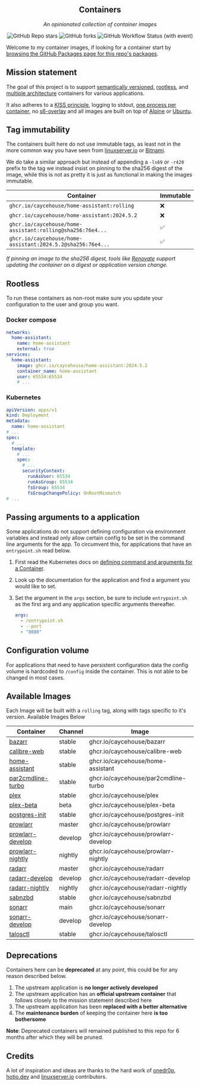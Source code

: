 <!---
NOTE: AUTO-GENERATED FILE
to edit this file, instead edit its template at: ./github/scripts/templates/README.md.j2
-->
<div align="center">


## Containers

_An opinionated collection of container images_

</div>

<div align="center">

![GitHub Repo stars](https://img.shields.io/github/stars/caycehouse/containers?style=for-the-badge)
![GitHub forks](https://img.shields.io/github/forks/caycehouse/containers?style=for-the-badge)
![GitHub Workflow Status (with event)](https://img.shields.io/github/actions/workflow/status/caycehouse/containers/release-scheduled.yaml?style=for-the-badge&label=Scheduled%20Release)

</div>

Welcome to my container images, if looking for a container start by [browsing the GitHub Packages page for this repo's packages](https://github.com/caycehouse?tab=packages&repo_name=containers).

## Mission statement

The goal of this project is to support [semantically versioned](https://semver.org/), [rootless](https://rootlesscontaine.rs/), and [multiple architecture](https://www.docker.com/blog/multi-arch-build-and-images-the-simple-way/) containers for various applications.

It also adheres to a [KISS principle](https://en.wikipedia.org/wiki/KISS_principle), logging to stdout, [one process per container](https://testdriven.io/tips/59de3279-4a2d-4556-9cd0-b444249ed31e/), no [s6-overlay](https://github.com/just-containers/s6-overlay) and all images are built on top of [Alpine](https://hub.docker.com/_/alpine) or [Ubuntu](https://hub.docker.com/_/ubuntu).

## Tag immutability

The containers built here do not use immutable tags, as least not in the more common way you have seen from [linuxserver.io](https://fleet.linuxserver.io/) or [Bitnami](https://bitnami.com/stacks/containers).

We do take a similar approach but instead of appending a `-ls69` or `-r420` prefix to the tag we instead insist on pinning to the sha256 digest of the image, while this is not as pretty it is just as functional in making the images immutable.

| Container                                                   | Immutable |
|-------------------------------------------------------------|-----------|
| `ghcr.io/caycehouse/home-assistant:rolling`                 | ❌         |
| `ghcr.io/caycehouse/home-assistant:2024.5.2`                | ❌         |
| `ghcr.io/caycehouse/home-assistant:rolling@sha256:76e4...`  | ✅         |
| `ghcr.io/caycehouse/home-assistant:2024.5.2@sha256:76e4...` | ✅         |

_If pinning an image to the sha256 digest, tools like [Renovate](https://github.com/renovatebot/renovate) support updating the container on a digest or application version change._

## Rootless

To run these containers as non-root make sure you update your configuration to the user and group you want.

### Docker compose

```yaml
networks:
  home-assistant:
    name: home-assistant
    external: true
services:
  home-assistant:
    image: ghcr.io/caycehouse/home-assistant:2024.5.2
    container_name: home-assistant
    user: 65534:65534
    # ...
```

### Kubernetes

```yaml
apiVersion: apps/v1
kind: Deployment
metadata:
  name: home-assistant
# ...
spec:
  # ...
  template:
    # ...
    spec:
      # ...
      securityContext:
        runAsUser: 65534
        runAsGroup: 65534
        fsGroup: 65534
        fsGroupChangePolicy: OnRootMismatch
# ...
```

## Passing arguments to a application

Some applications do not support defining configuration via environment variables and instead only allow certain config to be set in the command line arguments for the app. To circumvent this, for applications that have an `entrypoint.sh` read below.

1. First read the Kubernetes docs on [defining command and arguments for a Container](https://kubernetes.io/docs/tasks/inject-data-application/define-command-argument-container/).
2. Look up the documentation for the application and find a argument you would like to set.
3. Set the argument in the `args` section, be sure to include `entrypoint.sh` as the first arg and any application specific arguments thereafter.

    ```yaml
    args:
      - /entrypoint.sh
      - --port
      - "8080"
    ```

## Configuration volume

For applications that need to have persistent configuration data the config volume is hardcoded to `/config` inside the container. This is not able to be changed in most cases.

## Available Images

Each Image will be built with a `rolling` tag, along with tags specific to it's version. Available Images Below

Container | Channel | Image
--- | --- | ---
[bazarr](https://github.com/caycehouse/containers/pkgs/container/bazarr) | stable | ghcr.io/caycehouse/bazarr
[calibre-web](https://github.com/caycehouse/containers/pkgs/container/calibre-web) | stable | ghcr.io/caycehouse/calibre-web
[home-assistant](https://github.com/caycehouse/containers/pkgs/container/home-assistant) | stable | ghcr.io/caycehouse/home-assistant
[par2cmdline-turbo](https://github.com/caycehouse/containers/pkgs/container/par2cmdline-turbo) | stable | ghcr.io/caycehouse/par2cmdline-turbo
[plex](https://github.com/caycehouse/containers/pkgs/container/plex) | stable | ghcr.io/caycehouse/plex
[plex-beta](https://github.com/caycehouse/containers/pkgs/container/plex-beta) | beta | ghcr.io/caycehouse/plex-beta
[postgres-init](https://github.com/caycehouse/containers/pkgs/container/postgres-init) | stable | ghcr.io/caycehouse/postgres-init
[prowlarr](https://github.com/caycehouse/containers/pkgs/container/prowlarr) | master | ghcr.io/caycehouse/prowlarr
[prowlarr-develop](https://github.com/caycehouse/containers/pkgs/container/prowlarr-develop) | develop | ghcr.io/caycehouse/prowlarr-develop
[prowlarr-nightly](https://github.com/caycehouse/containers/pkgs/container/prowlarr-nightly) | nightly | ghcr.io/caycehouse/prowlarr-nightly
[radarr](https://github.com/caycehouse/containers/pkgs/container/radarr) | master | ghcr.io/caycehouse/radarr
[radarr-develop](https://github.com/caycehouse/containers/pkgs/container/radarr-develop) | develop | ghcr.io/caycehouse/radarr-develop
[radarr-nightly](https://github.com/caycehouse/containers/pkgs/container/radarr-nightly) | nightly | ghcr.io/caycehouse/radarr-nightly
[sabnzbd](https://github.com/caycehouse/containers/pkgs/container/sabnzbd) | stable | ghcr.io/caycehouse/sabnzbd
[sonarr](https://github.com/caycehouse/containers/pkgs/container/sonarr) | main | ghcr.io/caycehouse/sonarr
[sonarr-develop](https://github.com/caycehouse/containers/pkgs/container/sonarr-develop) | develop | ghcr.io/caycehouse/sonarr-develop
[talosctl](https://github.com/caycehouse/containers/pkgs/container/talosctl) | stable | ghcr.io/caycehouse/talosctl


## Deprecations

Containers here can be **deprecated** at any point, this could be for any reason described below.

1. The upstream application is **no longer actively developed**
2. The upstream application has an **official upstream container** that follows closely to the mission statement described here
3. The upstream application has been **replaced with a better alternative**
4. The **maintenance burden** of keeping the container here **is too bothersome**

**Note**: Deprecated containers will remained published to this repo for 6 months after which they will be pruned.

## Credits

A lot of inspiration and ideas are thanks to the hard work of [onedr0p](https://github.com/onedr0p), [hotio.dev](https://hotio.dev/) and [linuxserver.io](https://www.linuxserver.io/) contributors.